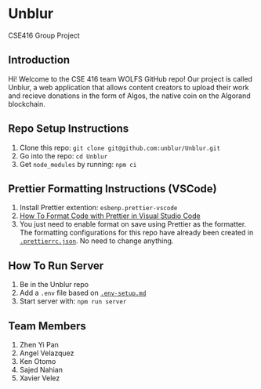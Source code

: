 # Unblur

CSE416 Group Project

## Introduction

Hi! Welcome to the CSE 416 team WOLFS GitHub repo! Our project is called Unblur, a web application that allows content creators to upload their work and recieve donations in the form of Algos, the native coin on the Algorand blockchain.

## Repo Setup Instructions

1. Clone this repo: `git clone git@github.com:unblur/Unblur.git`
2. Go into the repo: `cd Unblur`
3. Get `node_modules` by running: `npm ci`

## Prettier Formatting Instructions (VSCode)

1. Install Prettier extention: `esbenp.prettier-vscode`
2. [How To Format Code with Prettier in Visual Studio Code](https://www.digitalocean.com/community/tutorials/code-formatting-with-prettier-in-visual-studio-code)
3. You just need to enable format on save using Prettier as the formatter. The formatting configurations for this repo have already been created in [`.prettierrc.json`](.prettierrc.json). No need to change anything.

## How To Run Server

1. Be in the Unblur repo
2. Add a `.env` file based on [`.env-setup.md`](.env-setup.md)
3. Start server with: `npm run server`

## Team Members

1. Zhen Yi Pan
2. Angel Velazquez
3. Ken Otomo
4. Sajed Nahian
5. Xavier Velez
